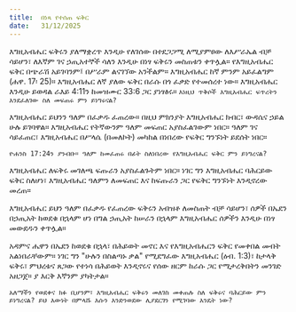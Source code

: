 ```yaml
---
title:  በነጻ የተሰጠ ፍቅር
date:   31/12/2025
---
```


እግዚአብሔር ፍቅሩን ያለማቋረጥ እንዲሁ የለገሰው በተደጋጋሚ ለሚያምፀው ለእሥራኤል ብቻ ሳይሆን፣ ለእኛም ገና ኃጢአተኞች ሳለን እንዲሁ በነፃ ፍቅሩን መስጠቱን ቀጥሏል። የእግዚአብሔር ፍቅር በጭራሽ አይገባንም፤ በሥራም ልናገኘው አንችልም። እግዚአብሔር ከኛ ምንም አይፈልግም (ሐዋ. 17፡ 25)። እግዚአብሔር ለኛ ያለው ፍቅር በራሱ በጎ ፈቃድ የተመሰረተ ነው። እግዚአብሔር እንዲሁ ይወዳል ራእይ 4:11ን ከመዝሙር 33:6 ጋር ያነፃፅሩ። `እነዚህ ጥቅሶች እግዚአብሔር ፍጥረትን እንደፈለገው ስለ መፍጠሩ ምን ይነግሩናል?`

እግዚአብሔር ይህንን ዓለም በፈቃዱ ፈጠረው። በዚህ ምክንያት እግዚአብሔር ክብር፣ ውዳሴና ኃይል ሁሉ ይገባዋል። እግዚአብሔር የትኛውንም ዓለም መፍጠር አያስፈልገውም ነበር። ዓለም ገና ሳይፈጠር፣ እግዚአብሔር በሥላሴ (በመለኮት) መካከል በነበረው የፍቅር ግንኙነት ይደሰት ነበር።

`ዮሐንስ 17:24ን ያንብቡ። ዓለም ከመፈጠሩ በፊት ስለነበረው የእግዚአብሔር ፍቅር ምን ይነግረናል?`

እግዚአብሔር ለፍቅሩ መገለጫ ፍጡራን አያስፈልጉትም ነበር። ነገር ግን እግዚአብሔር ባሕርይው ፍቅር ስለሆነ፣ እግዚአብሔር ዓለምን ለመፍጠር እና ከፍጡራን ጋር የፍቅር ግንኙነት እንዲኖረው መረጠ።

እግዚአብሔር ይህን ዓለም በፈቃዱ የፈጠረው ፍቅሩን አብዝቶ ለመስጠት ብቻ ሳይሆን፣ ሰዎች በኤደን በኃጢአት ከወደቁ በኋላም ሆነ በግል ኃጢአት ከሠራን በኋላም እግዚአብሔር ሰዎችን እንዲሁ በነፃ መውደዱን ቀጥሏል።

አዳምና ሔዋን በኤደን ከወደቁ በኋላ፣ በሕይወት መኖር እና የእግዚአብሔርን ፍቅር የመቀበል መብት አልነበራቸውም። ነገር ግን "ሁሉን በስልጣኑ ቃል" የሚደግፈው እግዚአብሔር (ዕብ. 1:3)፣ ከታላቅ ፍቅሩ፣ ምህረቱና ጸጋው የተነሳ በሕይወት እንዲኖሩና የሰው ዘርም ከራሱ ጋር የሚታረቅበትን መንገድ አዘጋጀ። ያ እርቅ እኛንም ያካትታል።

`አለማችን የወደቀና ክፉ ቢሆንም፣ እግዚአብሔር ፍቅሩን መለገስ መቀጠሉ ስለ ፍቅሩና ባሕርይው ምን ይነግረናል? ይህ እውነት በምላሹ እሱን እንድንወደው ሊያደርገን የሚገባው እንዴት ነው?`